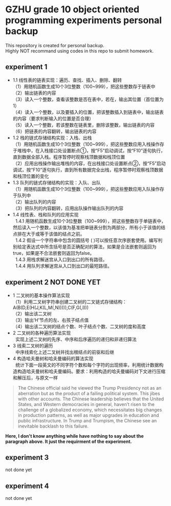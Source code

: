 GZHU grade 10 object oriented programming experiments personal backup  
====
This repository is created for personal backup.  
Highly NOT recommand using codes in this repo to submit homework.  

experiment 1  
---
* 1.1 线性表的链表实现：遍历、查找、插入、删除、翻转  
（1）用随机函数生成10个3位整数（100~999），把这些整数存于链表中  
（2）输出链表的内容   
（3）读入一个整数，查看该整数是否在表中，若在，输出其位置（首位置为1）    
（4）读入一个整数，以及要插入的位置，把该整数插入到链表中，输出链表的内容（要求判断输入的位置是否合理）   
（5）读入一个整数，若该整数在链表里，删除该整数，输出链表的内容  
（6）把链表的内容翻转，输出链表的内容    
* 1.2 栈的链式存储结构实现：入栈、出栈  
（1）用随机函数生成10个3位整数（100~999），把这些整数应用入栈操作存于堆栈中，在入栈接口处设置断点①，按“F5”启动调试，按“F10”逐句执行，直到数据全部入栈。程序暂停时观察栈顶数据和栈顶位置   
（2）应用出栈操作输出堆栈的内容，在出栈接口处设置断点②，按“F5”启动调试，按“F10”逐句执行，直到所有数据完全出栈，程序暂停时观察栈顶数据和栈顶位置的变化  
* 1.3 队列的链式存储结构的实现：入队、出队  
（1）用随机函数生成10个3位整数（100~999），把这些整数应用入队操作存于队列中  
（2）输出队列的内容  
（3）把队列的内容翻转，应用出队操作输出队列的内容  
* 1.4 线性表、栈和队列的应用实现  
&nbsp;&nbsp;1.4.1 用随机函数生成10个3位整数（100~999），把这些整数存于单链表中，然后读入一个整数，以该值为基准把单链表分割为两部分，所有小于该值的结点排在大于或等于该值的结点之前。   
&nbsp;&nbsp;1.4.2 假设一个字符串中包含的圆括号 ( )可以按任意次序嵌套使用。编写判别给定表达式中所含括号是否正确配对的算法，如果是合法嵌套则返回为true，如果是不合法嵌套则返回为false。   
&nbsp;&nbsp;1.4.3 用栈求解迷宫从入口到出口的所有路径。   
&nbsp;&nbsp;1.4.4 用队列求解迷宫从入口到出口的最短路径。

experiment 2 NOT DONE YET  
---
* 1 二叉树的基本操作算法实现  
（1）利用二叉树字符串创建二叉树的二叉链式存储结构：A(B(D,E(H(J,K(L,M(,N))))),C(F,G(,I)))  
（2）输出该二叉树  
（3）输出‘H’节点的左、右孩子结点值  
（4）输出该二叉树的结点个数、叶子结点个数、二叉树的度和高度  
* 2 二叉树的各种遍历算法实现  
&nbsp;&nbsp;实现上述二叉树的先序、中序和后序遍历的递归和非递归算法  
* 3 线索二叉树的遍历   
&nbsp;&nbsp;中序线索化上述二叉树并找出根结点的前驱和后继   
* 4 构造哈夫曼树和哈夫曼编码的算法实现  
&nbsp;&nbsp;统计下面一段英文的不同字符个数和每个字符的出现频率，利用统计数据构造构造哈夫曼树和哈夫曼编码。要求：利用构造的哈夫曼编码对下文进行压缩和解压后，与原文一样

>The Chinese official said he viewed the Trump Presidency not as an aberration but as the product of a failing political system. This jibes with other accounts. The Chinese leadership believes that the United States, and Western democracies in general, haven’t risen to the challenge of a globalized economy, which necessitates big changes in production patterns, as well as major upgrades in education and public infrastructure. In Trump and Trumpism, the Chinese see an inevitable backlash to this failure.

**Here, I don't know anything while have nothing to say about the paragraph above. It just the requirment of the experiment.**

experiment 3  
---
not done yet  

experiment 4  
---
not done yet  
